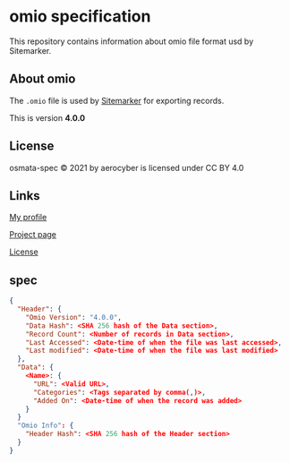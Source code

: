 # omio specification

This repository contains information about omio file format usd by Sitemarker.

## About omio

The `.omio` file is used by [Sitemarker](https://aerocyber.github.io/sitemarker) for exporting records.

This is version **4.0.0**

## License

osmata-spec
© 2021 by aerocyber is licensed under CC BY 4.0

## Links

[My profile](https://github.com/aerocyber)

[Project page](https://aerocyber.github.io/osmata-spec)

[License](http://creativecommons.org/licenses/by/4.0/)

## spec

```json
{
  "Header": {
    "Omio Version": "4.0.0",
    "Data Hash": <SHA 256 hash of the Data section>,
    "Record Count": <Number of records in Data section>,
    "Last Accessed": <Date-time of when the file was last accessed>,
    "Last modified": <Date-time of when the file was last modified>
  },
  "Data": {
    <Name>: {
      "URL": <Valid URL>,
      "Categories": <Tags separated by comma(,)>,
      "Added On": <Date-time of when the record was added>
    }
  }
  "Omio Info": {
    "Header Hash": <SHA 256 hash of the Header section>
  }
}
```

